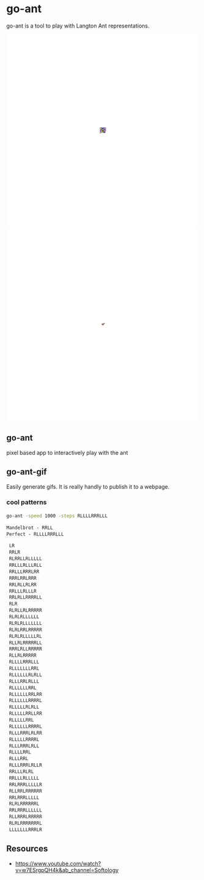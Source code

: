 # go-ant

go-ant is a tool to play with Langton Ant representations.

![awesome.git](pics/awesome.gif)
![out.git](pics/out.gif)

## go-ant

pixel based app to interactively play with the ant

## go-ant-gif

Easily generate gifs. It is really handly to publish it to a webpage.

### cool patterns

```bash
go-ant -speed 1000 -steps RLLLLRRRLLL
```

```txt
Mandelbrot - RRLL
Perfect - RLLLLRRRLLL
```

```txt
 LR
 RRLR
 RLRRLLRLLLLL
 RRLLLRLLLRLL
 RRLLLRRRLRR
 RRRLRRLRRR
 RRLRLLRLRR
 RRLLLRLLLR
 RRLRLLRRRRLL
 RLR
 RLRLLRLRRRRR
 RLRLRLLLLLL
 RLRLRLLLLLLL
 RLRLRRLRRRRR
 RLRLRLLLLLRL
 RLLRLRRRRRLL
 RRRLRLLRRRRR
 RLLRLRRRRR
 RLLLLRRRLLL
 RLLLLLLLRRL
 RLLLLLLRLRLL
 RLLLRRLRLLL
 RLLLLLLRRL
 RLLLLLLRRLRR
 RLLLLLLRRRRL
 RLLLLLRLRLL
 RLLLLLRRLLRR
 RLLLLLRRL
 RLLLLLLRRRRL
 RLLLRRRLRLRR
 RLLLLLRRRRL
 RLLLRRRLRLL
 RLLLLRRL
 RLLLRRL
 RLLLRRRLRLLR
 RRLLLRLRL
 RRLLLRLLLLL
 RRLRRRLLLLLR
 RLLRRLRRRRRR
 RRLRRRLLLLL
 RLRLRRRRRRL
 RRLRRRLLLLLL
 RLLRRRLRRRRR
 RLRLRRRRRRRL
 LLLLLLLRRRLR
```


## Resources

- https://www.youtube.com/watch?v=w7ESrgpQH4k&ab_channel=Softology
